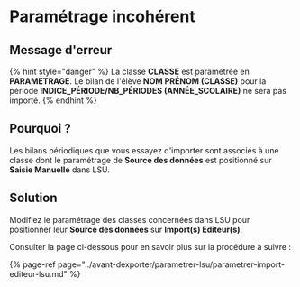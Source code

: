 # Paramétrage incohérent

## Message d'erreur

{% hint style="danger" %}
La classe **CLASSE** est paramétrée en **PARAMÉTRAGE**. Le bilan de l'élève **NOM PRÉNOM \(CLASSE\)** pour la période **INDICE\_PÉRIODE/NB\_PÉRIODES \(ANNÉE\_SCOLAIRE\)** ne sera pas importé.
{% endhint %}

## Pourquoi ?

Les bilans périodiques que vous essayez d'importer sont associés à une classe dont le paramétrage de **Source des données** est positionné sur **Saisie Manuelle** dans LSU.

## Solution

Modifiez le paramétrage des classes concernées dans LSU pour positionner leur **Source des données** sur **Import\(s\) Editeur\(s\)**.

Consulter la page ci-dessous pour en savoir plus sur la procédure à suivre :

{% page-ref page="../avant-dexporter/parametrer-lsu/parametrer-import-editeur-lsu.md" %}

